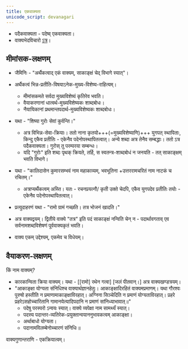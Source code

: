 ```yaml
---
title: एकवाक्यता
unicode_script: devanagari
---
```


- पदैकवाक्यता - पदेष्व् एकवाक्यता।
- वाक्यभेदविचारो [ऽत्र](../../../../../mImAMsA/bodhaH/vyAkhyAnam/)।

## मीमांसक-लक्षणम्
- जैमिनिः - "अर्थैकत्वाद् एकं वाक्यम्, साकाङ्क्षं चेद् विभागे स्यात्"।
- अर्थैकत्वं भिन्न-प्रतीति-विषयाऽनेक-मुख्य-विशेष्य-राहित्यम्। 
  - मीमांसकमते सर्वदा मुख्यविशेष्यं कृतिरेव भवति।
  - वैयाकरणानां धात्वर्थ-मुख्यविशेष्यकः शाब्दबोधः।
  - नैयायिकानां प्रथमान्तपदार्थ-मुख्यविशेष्यकः शाब्दबोधः।
- यथा - "शिष्या गुरोः सेवां कुर्वन्ति।" 
  - अत्र विभिन्न-सेवा-क्रियाः। ततो नाना कृतयो+++(=मुख्यविशेष्याणि)+++ युगपत् स्थापिताः, किन्दु एकैव प्रतीतिः - एकेनैव पदेनोपस्थापितत्वात्। अन्ये शब्दा अत्र तेनैव सम्बद्धाः। ततो ऽत्र पदैकवाक्यता। गुरोस् तु परम्परया सम्बन्धः।
  - यदि "गुरोः" इति शब्दः पृथक् क्रियते, तर्हि, स स्वतन्त्र-शाब्दबोधं न जनयति - तत् साकाङ्क्षम् भवति विभागे।
- यथा - "कालिदासेन कुमारसम्भवं नाम महाकाव्यम्, भवभूतिना +उत्तररामचरितं नाम नाटकं च रचितम्।" 
  - अत्राप्यर्थैकत्वम् अस्ति। यतः - रचनप्रयत्नौ/ कृती उक्ते चेदपि, एकैव युगपदेव प्रतीतिः तयोः - एकेनैव पदेनोपस्थापितत्वात्।
-  प्रत्युदाहरणं यथा - "रामो ग्रामं गच्छति। तत्र भोजनं खादति।"
  - अत्र वाक्यद्वयम्। द्वितीये वाक्ये "तत्र" इति पदं साकाङ्क्षं नन्विति चेन् न - पदार्थावगताव् एव सर्वनामशब्दविशेषणं पूर्ववाक्यकृतं भवति। 

- वाक्य एकम् उद्देश्यम्, एकमेव च विधेयम्।


## वैयाकरण-लक्षणम्
किं नाम वाक्यम्?

- कारकान्विता क्रिया वाक्यम्। यथा - [[रामो] रथेन गत्वा] [जलं पीतवान्।] अत्र वाक्यखण्डत्रयम्।
- "आकाङ्क्षा योग्यता संनिधिश्च वाक्यार्थज्ञानहेतुः। आकाङ्क्षादिरहितं वाक्यमप्रमाणम्। यथा गौरश्वः पुरुषो हस्तीति न प्रमाणामाकाङ्क्षाविरहात्। अग्निना सिञ्चेदिति न प्रमाणं योग्यताविरहात्। प्रहरे प्रहरेऽसहोच्चारितानि गामानयेत्यादिपदानि न प्रमाणं सांनिध्याभावात्॥"
    - पदेषु परस्परो ऽन्वयः स्यात्। वाक्ये व्यपेक्षा नाम सामर्थ्यं स्यात्।
    - पदस्य पदान्तर-व्यतिरेक-प्रयुक्तान्वयाननुभावकत्वम् आकाङ्क्षा।
    - अर्थाबाधो योग्यता।
    - पदानामविलम्बेनोच्चारणं संनिधिः॥

वाक्यगुणान्तराणि - एकक्रियात्वम्।

